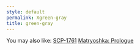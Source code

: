 ```yaml
---
style: default
permalink: Xgreen-gray
title: green-gray
---
```

You may also like:
[SCP-1761](http://scp-wiki.net/scp-1761)
[Matryoshka: Prologue](http://scp-wiki.net/matryoshka-prologue)